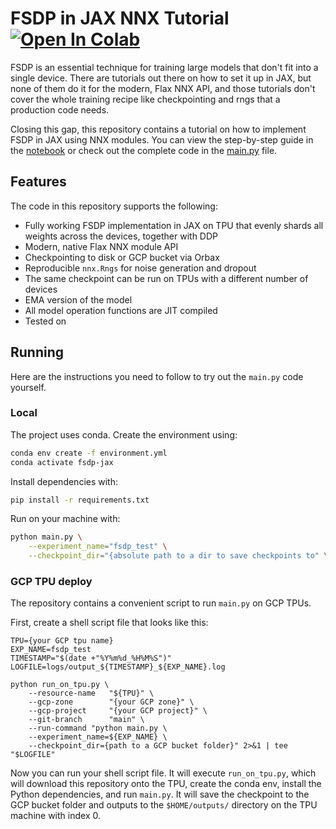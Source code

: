 # FSDP in JAX NNX Tutorial [![Open In Colab](https://colab.research.google.com/assets/colab-badge.svg)](https://colab.research.google.com/github/georgysavva/fsdp-in-jax-nnx/blob/dev/fsdp_in_jax_nnx.ipynb)
FSDP is an essential technique for training large models that don't fit into a single device. There are tutorials out there on how to set it up in JAX, but none of them do it for the modern, Flax NNX API, and those tutorials don't cover the whole training recipe like checkpointing and rngs that a production code needs. 

Closing this gap, this repository contains a tutorial on how to implement FSDP in JAX using NNX modules. You can view the step-by-step guide in the [notebook](https://colab.research.google.com/github/georgysavva/fsdp-in-jax-nnx/blob/dev/fsdp_in_jax_nnx.ipynb) or check out the complete code in the [main.py](https://github.com/georgysavva/fsdp-in-jax-nnx/blob/dev/main.py) file.

## Features
The code in this repository supports the following:

- Fully working FSDP implementation in JAX on TPU that evenly shards all weights across the devices, together with DDP
- Modern, native Flax NNX module API
- Checkpointing to disk or GCP bucket via Orbax
- Reproducible `nnx.Rngs` for noise generation and dropout
- The same checkpoint can be run on TPUs with a different number of devices
- EMA version of the model
- All model operation functions are JIT compiled
- Tested on 

## Running
Here are the instructions you need to follow to try out the `main.py` code yourself.

### Local

The project uses conda. Create the environment using:

```bash
conda env create -f environment.yml
conda activate fsdp-jax
```

Install dependencies with:

```bash
pip install -r requirements.txt
```

Run on your machine with:

```bash
python main.py \
    --experiment_name="fsdp_test" \
    --checkpoint_dir="{absolute path to a dir to save checkpoints to" \
```

### GCP TPU deploy

The repository contains a convenient script to run `main.py` on GCP TPUs.

First, create a shell script file that looks like this:

```shell
TPU={your GCP tpu name}
EXP_NAME=fsdp_test
TIMESTAMP="$(date +"%Y%m%d_%H%M%S")"
LOGFILE=logs/output_${TIMESTAMP}_${EXP_NAME}.log

python run_on_tpu.py \
    --resource-name   "${TPU}" \
    --gcp-zone        "{your GCP zone}" \
    --gcp-project     "{your GCP project}" \
    --git-branch      "main" \
    --run-command "python main.py \
    --experiment_name=${EXP_NAME} \
    --checkpoint_dir={path to a GCP bucket folder}" 2>&1 | tee "$LOGFILE"
```
Now you can run your shell script file. It will execute `run_on_tpu.py`, which will download this repository onto the TPU, create the conda env, install the Python dependencies, and run `main.py`. It will save the checkpoint to the GCP bucket folder and outputs to the `$HOME/outputs/` directory on the TPU machine with index 0. 
